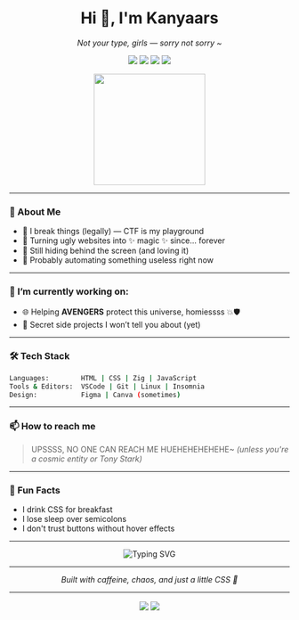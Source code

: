 <h1 align="center">Hi 👋, I'm Kanyaars</h1>
<p align="center"><i>Not your type, girls — sorry not sorry ~</i></p>

<p align="center">
  <img src="https://img.shields.io/badge/CTF%20Lover-8B0000?style=for-the-badge&logo=HackTheBox&logoColor=white" />
  <img src="https://img.shields.io/badge/Made%20with-VSCode-8B0000?style=for-the-badge&logo=visualstudiocode&logoColor=white" />
  <img src="https://img.shields.io/badge/Linux-8B0000?style=for-the-badge&logo=linux&logoColor=white" />
  <img src="https://img.shields.io/badge/Fighting%20Bugs%20Everyday-8B0000?style=for-the-badge&logo=bugatti&logoColor=white" />
</p>

<div align="center">
  <img src="https://media.giphy.com/media/yoJC2Olx0ekMy2nX7W/giphy.gif" width="200" />
</div>

---

### 🧩 About Me
- 🧠 I break things (legally) — CTF is my playground
- 🎨 Turning ugly websites into ✨ magic ✨ since... forever
- 👻 Still hiding behind the screen (and loving it)
- 🤖 Probably automating something useless right now

---

### 🔭 I’m currently working on:
- 🌐 Helping **AVENGERS** protect this universe, homiessss 💥🛡️
- 👀 Secret side projects I won’t tell you about (yet)

---

### 🛠️ Tech Stack
```bash
Languages:        HTML | CSS | Zig | JavaScript
Tools & Editors:  VSCode | Git | Linux | Insomnia
Design:           Figma | Canva (sometimes)
````

---

### 📫 How to reach me

> UPSSSS, NO ONE CAN REACH ME HUEHEHEHEHEHE\~
> *(unless you're a cosmic entity or Tony Stark)*

---

### 🎲 Fun Facts

* I drink CSS for breakfast
* I lose sleep over semicolons
* I don't trust buttons without hover effects

---

<div align="center">
  <img src="https://readme-typing-svg.demolab.com?font=Fira+Code&size=24&pause=1000&color=8B0000&center=true&width=500&lines=404+Sleep+Not+Found.;God+Bless+Cute+Girl+Like+Me....;Hacking+the+Matrix.....;Welcome+to+the+Jungleee+Homiessss" alt="Typing SVG" />
</div>

---

<p align="center"> <i>Built with caffeine, chaos, and just a little CSS 💅</i> </p>

---

<p align="center">
  <img align="center" src="https://github-readme-stats.vercel.app/api?username=kanyaars&show_icons=true&bg_color=000000&title_color=8B0000&text_color=ffffff&icon_color=8B0000&border_color=8B0000" />
  <img align="center" src="https://github-readme-stats.vercel.app/api/top-langs/?username=kanyaars&layout=compact&bg_color=000000&title_color=8B0000&text_color=ffffff&icon_color=8B0000&border_color=8B0000" />
</p>
